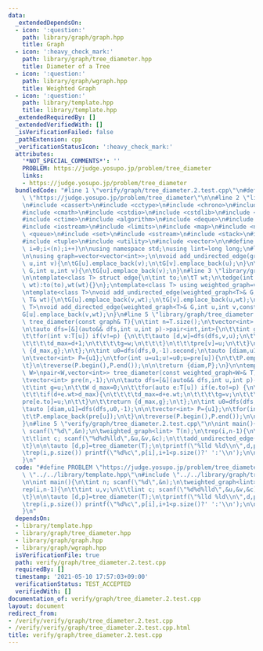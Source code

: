 ```yaml
---
data:
  _extendedDependsOn:
  - icon: ':question:'
    path: library/graph/graph.hpp
    title: Graph
  - icon: ':heavy_check_mark:'
    path: library/graph/tree_diameter.hpp
    title: Diameter of a Tree
  - icon: ':question:'
    path: library/graph/wgraph.hpp
    title: Weighted Graph
  - icon: ':question:'
    path: library/template.hpp
    title: library/template.hpp
  _extendedRequiredBy: []
  _extendedVerifiedWith: []
  _isVerificationFailed: false
  _pathExtension: cpp
  _verificationStatusIcon: ':heavy_check_mark:'
  attributes:
    '*NOT_SPECIAL_COMMENTS*': ''
    PROBLEM: https://judge.yosupo.jp/problem/tree_diameter
    links:
    - https://judge.yosupo.jp/problem/tree_diameter
  bundledCode: "#line 1 \"verify/graph/tree_diameter.2.test.cpp\"\n#define PROBLEM\
    \ \"https://judge.yosupo.jp/problem/tree_diameter\"\n\n#line 2 \"library/template.hpp\"\
    \n#include <cassert>\n#include <cctype>\n#include <chrono>\n#include <climits>\n\
    #include <cmath>\n#include <cstdio>\n#include <cstdlib>\n#include <cstring>\n\
    #include <ctime>\n#include <algorithm>\n#include <deque>\n#include <functional>\n\
    #include <iostream>\n#include <limits>\n#include <map>\n#include <numeric>\n#include\
    \ <queue>\n#include <set>\n#include <sstream>\n#include <stack>\n#include <string>\n\
    #include <tuple>\n#include <utility>\n#include <vector>\n\n#define rep(i,n) for(int\
    \ i=0;i<(n);i++)\n\nusing namespace std;\nusing lint=long long;\n#line 3 \"library/graph/graph.hpp\"\
    \n\nusing graph=vector<vector<int>>;\n\nvoid add_undirected_edge(graph& G,int\
    \ u,int v){\n\tG[u].emplace_back(v);\n\tG[v].emplace_back(u);\n}\n\nvoid add_directed_edge(graph&\
    \ G,int u,int v){\n\tG[u].emplace_back(v);\n}\n#line 3 \"library/graph/wgraph.hpp\"\
    \n\ntemplate<class T> struct edge{\n\tint to;\n\tT wt;\n\tedge(int to,const T&\
    \ wt):to(to),wt(wt){}\n};\ntemplate<class T> using weighted_graph=vector<vector<edge<T>>>;\n\
    \ntemplate<class T>\nvoid add_undirected_edge(weighted_graph<T>& G,int u,int v,const\
    \ T& wt){\n\tG[u].emplace_back(v,wt);\n\tG[v].emplace_back(u,wt);\n}\n\ntemplate<class\
    \ T>\nvoid add_directed_edge(weighted_graph<T>& G,int u,int v,const T& wt){\n\t\
    G[u].emplace_back(v,wt);\n}\n#line 5 \"library/graph/tree_diameter.hpp\"\n\npair<int,vector<int>>\
    \ tree_diameter(const graph& T){\n\tint n=T.size();\n\tvector<int> pre(n,-1);\n\
    \n\tauto dfs=[&](auto&& dfs,int u,int p)->pair<int,int>{\n\t\tint g=u,d_max=0;\n\
    \t\tfor(int v:T[u]) if(v!=p) {\n\t\t\tauto [d,w]=dfs(dfs,v,u);\n\t\t\tif(d+1>d_max){\n\
    \t\t\t\td_max=d+1;\n\t\t\t\tg=w;\n\t\t\t}\n\t\t\tpre[v]=u;\n\t\t}\n\t\treturn\
    \ {d_max,g};\n\t};\n\tint u0=dfs(dfs,0,-1).second;\n\tauto [diam,u1]=dfs(dfs,u0,-1);\n\
    \n\tvector<int> P={u1};\n\tfor(int u=u1;u!=u0;u=pre[u]){\n\t\tP.emplace_back(pre[u]);\n\
    \t}\n\treverse(P.begin(),P.end());\n\n\treturn {diam,P};\n}\n\ntemplate<class\
    \ W>\npair<W,vector<int>> tree_diameter(const weighted_graph<W>& T){\n\tint n=T.size();\n\
    \tvector<int> pre(n,-1);\n\n\tauto dfs=[&](auto&& dfs,int u,int p)->pair<W,int>{\n\
    \t\tint g=u;\n\t\tW d_max=0;\n\t\tfor(auto e:T[u]) if(e.to!=p) {\n\t\t\tauto [d,v]=dfs(dfs,e.to,u);\n\
    \t\t\tif(d+e.wt>d_max){\n\t\t\t\td_max=d+e.wt;\n\t\t\t\tg=v;\n\t\t\t}\n\t\t\t\
    pre[e.to]=u;\n\t\t}\n\t\treturn {d_max,g};\n\t};\n\tint u0=dfs(dfs,0,-1).second;\n\
    \tauto [diam,u1]=dfs(dfs,u0,-1);\n\n\tvector<int> P={u1};\n\tfor(int u=u1;u!=u0;u=pre[u]){\n\
    \t\tP.emplace_back(pre[u]);\n\t}\n\treverse(P.begin(),P.end());\n\n\treturn {diam,P};\n\
    }\n#line 5 \"verify/graph/tree_diameter.2.test.cpp\"\n\nint main(){\n\tint n;\
    \ scanf(\"%d\",&n);\n\tweighted_graph<lint> T(n);\n\trep(i,n-1){\n\t\tint u,v;\n\
    \t\tlint c; scanf(\"%d%d%lld\",&u,&v,&c);\n\t\tadd_undirected_edge(T,u,v,c);\n\
    \t}\n\n\tauto [d,p]=tree_diameter(T);\n\tprintf(\"%lld %ld\\n\",d,p.size());\n\
    \trep(i,p.size()) printf(\"%d%c\",p[i],i+1<p.size()?' ':'\\n');\n\n\treturn 0;\n\
    }\n"
  code: "#define PROBLEM \"https://judge.yosupo.jp/problem/tree_diameter\"\n\n#include\
    \ \"../../library/template.hpp\"\n#include \"../../library/graph/tree_diameter.hpp\"\
    \n\nint main(){\n\tint n; scanf(\"%d\",&n);\n\tweighted_graph<lint> T(n);\n\t\
    rep(i,n-1){\n\t\tint u,v;\n\t\tlint c; scanf(\"%d%d%lld\",&u,&v,&c);\n\t\tadd_undirected_edge(T,u,v,c);\n\
    \t}\n\n\tauto [d,p]=tree_diameter(T);\n\tprintf(\"%lld %ld\\n\",d,p.size());\n\
    \trep(i,p.size()) printf(\"%d%c\",p[i],i+1<p.size()?' ':'\\n');\n\n\treturn 0;\n\
    }\n"
  dependsOn:
  - library/template.hpp
  - library/graph/tree_diameter.hpp
  - library/graph/graph.hpp
  - library/graph/wgraph.hpp
  isVerificationFile: true
  path: verify/graph/tree_diameter.2.test.cpp
  requiredBy: []
  timestamp: '2021-05-10 17:57:03+09:00'
  verificationStatus: TEST_ACCEPTED
  verifiedWith: []
documentation_of: verify/graph/tree_diameter.2.test.cpp
layout: document
redirect_from:
- /verify/verify/graph/tree_diameter.2.test.cpp
- /verify/verify/graph/tree_diameter.2.test.cpp.html
title: verify/graph/tree_diameter.2.test.cpp
---
```

